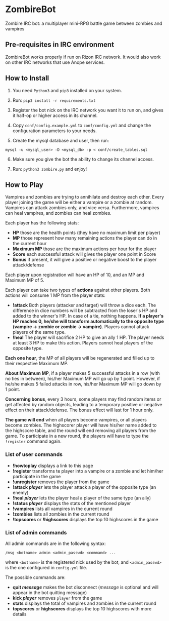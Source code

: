 # ZombireBot
Zombire IRC bot: a multiplayer mini-RPG battle game between zombies and vampires

## Pre-requisites in IRC environment
ZombireBot works properly if run on Rizon IRC network. It would also work on other IRC networks that use Anope services.

## How to Install
1. You need `Python3` and `pip3` installed on your system.

2. Run: `pip3 install -r requirements.txt`

3. Register the bot nick on the IRC network you want it to run on, and gives it half-op or higher access in its channel.

4. Copy `conf/config.example.yml` to `conf/config.yml` and change the configuration parameters to your needs.

5. Create the mysql database and user, then run:
```
mysql -u <mysql_user> -D <mysql_db> -p < conf/create_tables.sql
```
6. Make sure you give the bot the ability to change its channel access.

7. Run: `python3 zombire.py` and enjoy!

## How to Play
Vampires and zombies are trying to annihilate and destroy each other. Every player joining the game will be either a vampire or a zombie at random. Vampires can attack zombies only, and vice versa. Furthermore, vampires can heal vampires, and zombies can heal zombies.

Each player has the following stats:
- **HP**  those are the health points (they have no maximum limit per player)
- **MP**  those represent how many remaining actions the player can do in the current hour
- **Maximum MP**  those are the maximum actions per hour for the player
- **Score**  each successful attack will gives the player one point in Score
- **Bonus**  if present, it will give a positive or negative boost to the player attack/defense

Each player upon registration will have an HP of 10, and an MP and Maximum MP of 5.

Each player can take two types of **actions** against other players. Both actions will consume 1 MP from the player stats:
- **!attack**  Both players (attacker and target) will throw a dice each. The difference in dice numbers will be subtracted from the loser's HP and added to the winner's HP. In case of a tie, nothing happens. **If a player's HP reaches 0, he/she will transform automatically to the opposite type (vampire -> zombie or zombie -> vampire)**. Players cannot attack players of the same type.
- **!heal**  The player will sacrifice 2 HP to give an ally 1 HP. The player needs at least 3 HP to make this action. Players cannot heal players of the opposite type.

**Each one hour**, the MP of all players will be regenerated and filled up to their respective Maximum MP.

**About Maximum MP**, if a player makes 5 successful attacks in a row (with no ties in between), his/her Maximum MP will go up by 1 point. However, if he/she makes 5 failed attacks in row, his/her Maximum MP will go down by 1 point.

**Concerning bonus**, every 3 hours, some players may find random items or get affected by random objects, leading to a temporary positive or negative effect on their attack/defense. The bonus effect will last for 1 hour only.

**The game will end** when all players become vampires, or all players become zombies. The highscorer player will have his/her name added to the highscore table, and the round will end removing all players from the game. To participate in a new round, the players will have to type the `!register` command again.

### List of user commands
- **!howtoplay**  displays a link to this page
- **!register**  transforms te player into a vampire or a zombie and let him/her participate in the game
- **!unregister**  removes the player from the game
- **!attack _player_**  lets the player attack a player of the opposite type (an enemy)
- **!heal _player_**  lets the player heal a player of the same type (an ally)
- **!status _player_**  displays the stats of the mentioned player
- **!vampires**  lists all vampires in the current round
- **!zombies**  lists all zombies in the current round
- **!topscores** or **!highscores**  displays the top 10 highscores in the game

### List of admin commands
All admin commands are in the following syntax:
```
/msg <botname> admin <admin_passwd> <command> ...
```
where `<botname>` is the registered nick used by the bot, and `<admin_passwd>` is the one configured in `config.yml` file.

The possible commands are:

- **quit _message_**  makes the bot disconnect (*message* is optional and will appear in the bot quitting message)
- **kick _player_**  removes `player` from the game
- **stats**  displays the total of vampires and zombies in the current round
- **topscores** or **highscores**  displays the top 10 highscores with more details
